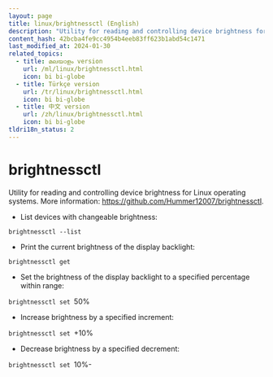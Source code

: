 ```yaml
---
layout: page
title: linux/brightnessctl (English)
description: "Utility for reading and controlling device brightness for Linux operating systems."
content_hash: 42bcba4fe9cc4954b4eeb83ff623b1abd54c1471
last_modified_at: 2024-01-30
related_topics:
  - title: മലയാളം version
    url: /ml/linux/brightnessctl.html
    icon: bi bi-globe
  - title: Türkçe version
    url: /tr/linux/brightnessctl.html
    icon: bi bi-globe
  - title: 中文 version
    url: /zh/linux/brightnessctl.html
    icon: bi bi-globe
tldri18n_status: 2
---
```

# brightnessctl

Utility for reading and controlling device brightness for Linux operating systems.
More information: <https://github.com/Hummer12007/brightnessctl>.

- List devices with changeable brightness:

`brightnessctl --list`

- Print the current brightness of the display backlight:

`brightnessctl get`

- Set the brightness of the display backlight to a specified percentage within range:

`brightnessctl set `<span class="tldr-var badge badge-pill bg-dark-lm bg-white-dm text-white-lm text-dark-dm font-weight-bold">50%</span>

- Increase brightness by a specified increment:

`brightnessctl set `<span class="tldr-var badge badge-pill bg-dark-lm bg-white-dm text-white-lm text-dark-dm font-weight-bold">+10%</span>

- Decrease brightness by a specified decrement:

`brightnessctl set `<span class="tldr-var badge badge-pill bg-dark-lm bg-white-dm text-white-lm text-dark-dm font-weight-bold">10%-</span>
